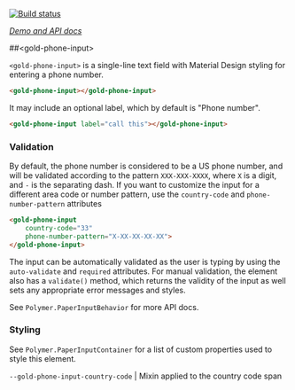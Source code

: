 
<!---

This README is automatically generated from the comments in these files:
gold-phone-input.html

Edit those files, and our readme bot will duplicate them over here!
Edit this file, and the bot will squash your changes :)

The bot does some handling of markdown. Please file a bug if it does the wrong
thing! https://github.com/PolymerLabs/tedium/issues

-->

[![Build status](https://travis-ci.org/PolymerElements/gold-phone-input.svg?branch=master)](https://travis-ci.org/PolymerElements/gold-phone-input)

_[Demo and API docs](https://elements.polymer-project.org/elements/gold-phone-input)_


##&lt;gold-phone-input&gt;

`<gold-phone-input>` is a single-line text field with Material Design styling
for entering a phone number.

```html
<gold-phone-input></gold-phone-input>
```

It may include an optional label, which by default is "Phone number".

```html
<gold-phone-input label="call this"></gold-phone-input>
```

### Validation

By default, the phone number is considered to be a US phone number, and
will be validated according to the pattern `XXX-XXX-XXXX`, where `X` is a
digit, and `-` is the separating dash. If you want to customize the input
for a different area code or number pattern, use the `country-code` and
`phone-number-pattern` attributes

```html
<gold-phone-input
    country-code="33"
    phone-number-pattern="X-XX-XX-XX-XX">
</gold-phone-input>
```

The input can be automatically validated as the user is typing by using
the `auto-validate` and `required` attributes. For manual validation, the
element also has a `validate()` method, which returns the validity of the
input as well sets any appropriate error messages and styles.

See `Polymer.PaperInputBehavior` for more API docs.

### Styling

See `Polymer.PaperInputContainer` for a list of custom properties used to
style this element.

`--gold-phone-input-country-code` | Mixin applied to the country code span


